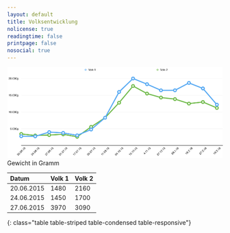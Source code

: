 ```yaml
---
layout: default
title: Volksentwicklung
nolicense: true
readingtime: false
printpage: false
nosocial: true
---
```


 <div class="imagecenter" style="max-width:600px;"><img class="img-responsive img-rounded" src="/volksentwicklung/volksentwicklung.png" alt="Volksentwicklung in Gramm" />Gewicht in Gramm</div>
 
|Datum       | Volk 1| Volk 2|
|:-----------|:------|:------|
| 20.06.2015 |  1480 |  2160 |
| 24.06.2015 |  1450 |  1700 |
| 27.06.2015 |  3970 |  3090 |
{: class="table table-striped table-condensed table-responsive"}

